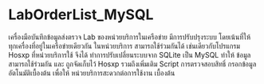 # LabOrderList_MySQL
เครื่องมือบันทึกข้อมูลส่งตรวจ Lab ของหน่วยบริการในเครือข่าย
มีการปรับปรุงระบบ โดยเน้นที่ให้ ทุกเครื่องที่อยู่ในเครือข่ายเดียวกัน ในหน่วยบริการ สามารถใช้ร่วมกันได้ เช่นเดียวกับโปรแกรม Hosxp ที่หน่วยบริการใช้ จึงได้ ทำการปรับเปลี่ยนระบบจาก SQLite เป็น MySQL  ทำให้ ข้อมูลสามารถใช้ร่วมกัน และ ถูกจัดเก็บไว้ Hosxp  รวมถึงเพิ่มเติม  Script การตรวจสอบสิทธิ์ กรอกข้อมูลอัตโนมัติเบื้องต้น เพื่อให้ หน่วยบริการสะดวกต่อการใช้งาน เบื้องต้น
